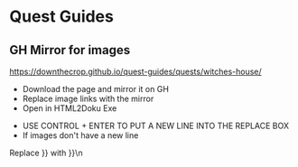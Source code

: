 # Quest Guides

## GH Mirror for images

https://downthecrop.github.io/quest-guides/quests/witches-house/

 - Download the page and mirror it on GH
 - Replace image links with the mirror
 - Open in HTML2Doku Exe

* USE CONTROL + ENTER TO PUT A NEW LINE INTO THE REPLACE BOX
* If images don't have a new line

Replace }} with }}\n